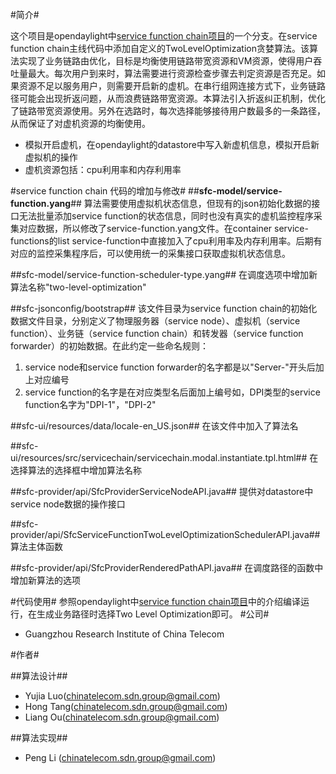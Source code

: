 #简介#

  这个项目是opendaylight中[service function chain项目](https://wiki.opendaylight.org/view/Service_Function_Chaining:Main)的一个分支。在service function chain主线代码中添加自定义的TwoLevelOptimization贪婪算法。该算法实现了业务链路由优化，目标是均衡使用链路带宽资源和VM资源，使得用户吞吐量最大。每次用户到来时，算法需要进行资源检查步骤去判定资源是否充足。如果资源不足以服务用户，则需要开启新的虚机。在串行组网连接方式下，业务链路径可能会出现折返问题，从而浪费链路带宽资源。本算法引入折返纠正机制，优化了链路带宽资源使用。另外在选路时，每次选择能够接待用户数最多的一条路径，从而保证了对虚机资源的均衡使用。

*   模拟开启虚机，在opendaylight的datastore中写入新虚机信息，模拟开启新虚拟机的操作
*   虚机资源包括：cpu利用率和内存利用率

#service function chain 代码的增加与修改#
##**sfc-model/service-function.yang**##
算法需要使用虚拟机状态信息，但现有的json初始化数据的接口无法批量添加service function的状态信息，同时也没有真实的虚机监控程序采集对应数据，所以修改了service-function.yang文件。在container service-functions的list service-function中直接加入了cpu利用率及内存利用率。后期有对应的监控采集程序后，可以使用统一的采集接口获取虚拟机状态信息。

##sfc-model/service-function-scheduler-type.yang##
 在调度选项中增加新算法名称"two-level-optimization"

##sfc-jsonconfig/bootstrap##
 该文件目录为service function chain的初始化数据文件目录，分别定义了物理服务器（service node）、虚拟机（service function）、业务链（service function chain）和转发器（service function forwarder）的初始数据。在此约定一些命名规则：

1. service node和service function forwarder的名字都是以"Server-"开头后加上对应编号
2. service function的名字是在对应类型名后面加上编号如，DPI类型的service function名字为"DPI-1"，"DPI-2"

##sfc-ui/resources/data/locale-en_US.json##
在该文件中加入了算法名

##sfc-ui/resources/src/servicechain/servicechain.modal.instantiate.tpl.html##
 在选择算法的选择框中增加算法名称

##sfc-provider/api/SfcProviderServiceNodeAPI.java##
 提供对datastore中service node数据的操作接口

##sfc-provider/api/SfcServiceFunctionTwoLevelOptimizationSchedulerAPI.java##
 算法主体函数

##sfc-provider/api/SfcProviderRenderedPathAPI.java##
 在调度路径的函数中增加新算法的选项

#代码使用#
参照opendaylight中[service function chain项目](https://wiki.opendaylight.org/view/Service_Function_Chaining:Main)中的介绍编译运行，在生成业务路径时选择Two Level Optimization即可。
#公司#

* Guangzhou Research Institute of China Telecom 

#作者#

##算法设计##
* Yujia Luo(chinatelecom.sdn.group@gmail.com)
* Hong Tang(chinatelecom.sdn.group@gmail.com)
* Liang Ou(chinatelecom.sdn.group@gmail.com)

##算法实现##
* Peng Li (chinatelecom.sdn.group@gmail.com)
